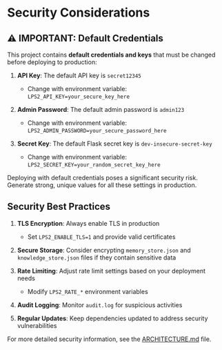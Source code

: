 # Security Considerations

## ⚠️ IMPORTANT: Default Credentials

This project contains **default credentials and keys** that must be changed before deploying to production:

1. **API Key**: The default API key is `secret12345`
   - Change with environment variable: `LPS2_API_KEY=your_secure_key_here`

2. **Admin Password**: The default admin password is `admin123`
   - Change with environment variable: `LPS2_ADMIN_PASSWORD=your_secure_password_here`

3. **Secret Key**: The default Flask secret key is `dev-insecure-secret-key`
   - Change with environment variable: `LPS2_SECRET_KEY=your_random_secret_key_here`

Deploying with default credentials poses a significant security risk. Generate strong, unique values for all these settings in production.

## Security Best Practices

1. **TLS Encryption**: Always enable TLS in production
   - Set `LPS2_ENABLE_TLS=1` and provide valid certificates

2. **Secure Storage**: Consider encrypting `memory_store.json` and `knowledge_store.json` files if they contain sensitive data

3. **Rate Limiting**: Adjust rate limit settings based on your deployment needs
   - Modify `LPS2_RATE_*` environment variables

4. **Audit Logging**: Monitor `audit.log` for suspicious activities

5. **Regular Updates**: Keep dependencies updated to address security vulnerabilities

For more detailed security information, see the [ARCHITECTURE.md](ARCHITECTURE.md) file.